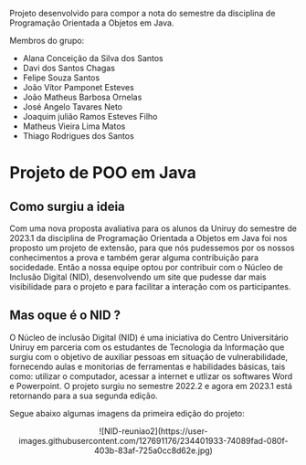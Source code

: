 Projeto desenvolvido para compor a nota do semestre da disciplina de Programação Orientada a Objetos em Java.

Membros do grupo:
* Alana Conceição da Silva dos Santos <br>
* Davi dos Santos Chagas <br>
* Felipe Souza Santos <br>
* João Vítor Pamponet Esteves <br>
* João Matheus Barbosa Ornelas <br>
* José Angelo Tavares Neto <br>
* Joaquim julião Ramos Esteves Filho <br>
* Matheus Vieira Lima Matos <br>
* Thiago Rodrigues dos Santos 

# Projeto de POO em Java

## Como surgiu a ideia
<p>Com uma nova proposta avaliativa para os alunos da Uniruy do semestre de 2023.1 da disciplina de Programação Orientada a Objetos em Java foi nos proposto um projeto de extensão, para que nós pudessemos por os nossos conhecimentos a prova e também gerar alguma contribuição para socidedade. Então a nossa equipe optou por contribuir com o Núcleo de Inclusão Digital (NID), desenvolvendo um site que pudesse dar mais visibilidade para o projeto e para facilitar a interação com os participantes.</p>

## Mas oque é o NID ?
<p> O Núcleo de inclusão Digital (NID) é uma iniciativa do Centro Universitário Uniruy em parceria com os estudantes de Tecnologia da Informação que surgiu com o objetivo de auxiliar pessoas em situação de vulnerabilidade, fornecendo aulas e monitorias de ferramentas e habilidades básicas, tais como: utilizar o computador, acessar a internet e utlizar os softwares Word e Powerpoint. O projeto surgiu no semestre 2022.2 e agora em 2023.1 está retornando para a sua segunda edição.</p> 

<p>Segue abaixo algumas imagens da primeira edição do projeto:</p>

<div align="center">
  ![NID-reuniao2](https://user-images.githubusercontent.com/127691176/234401933-74089fad-080f-403b-83af-725a0cc8d62e.jpg)
</div>

